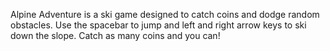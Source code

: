 Alpine Adventure is a ski game designed to catch coins and dodge random obstacles. Use the spacebar to jump and left and right arrow keys to ski down the slope. Catch as many coins and you can!


